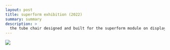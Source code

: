 ```yaml
---
layout: post
title: superform exhibition (2022)
summary: summary
description: >
  the tube chair designed and built for the superform module on display at the royal college of art.<br><br>location: courtyard gallery, royal college of art<br>dates: 4 march 2022<br>project: <a href="https://bsbiro.github.io/projects/tube-chair" style="text-decoration:none" >tube chair</a>
---
```



<div class="slideshow-container">
<img src="https://bsbiro.github.io/exh4.jpg">
</div>
